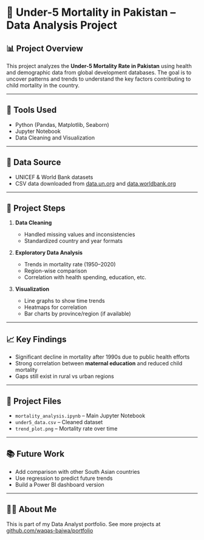 # 🧒 Under-5 Mortality in Pakistan – Data Analysis Project

## 📊 Project Overview
This project analyzes the **Under-5 Mortality Rate in Pakistan** using health and demographic data from global development databases. The goal is to uncover patterns and trends to understand the key factors contributing to child mortality in the country.

---

## 🔧 Tools Used
- Python (Pandas, Matplotlib, Seaborn)
- Jupyter Notebook
- Data Cleaning and Visualization

---

## 📂 Data Source
- UNICEF & World Bank datasets
- CSV data downloaded from [data.un.org](https://data.un.org/) and [data.worldbank.org](https://data.worldbank.org)

---

## 📌 Project Steps

1. **Data Cleaning**
   - Handled missing values and inconsistencies
   - Standardized country and year formats

2. **Exploratory Data Analysis**
   - Trends in mortality rate (1950–2020)
   - Region-wise comparison
   - Correlation with health spending, education, etc.

3. **Visualization**
   - Line graphs to show time trends
   - Heatmaps for correlation
   - Bar charts by province/region (if available)

---

## 📈 Key Findings

- Significant decline in mortality after 1990s due to public health efforts
- Strong correlation between **maternal education** and reduced child mortality
- Gaps still exist in rural vs urban regions

---

## 📎 Project Files

- `mortality_analysis.ipynb` – Main Jupyter Notebook
- `under5_data.csv` – Cleaned dataset
- `trend_plot.png` – Mortality rate over time

---

## 📚 Future Work

- Add comparison with other South Asian countries
- Use regression to predict future trends
- Build a Power BI dashboard version

---

## 🙋‍♂️ About Me

This is part of my Data Analyst portfolio. See more projects at [github.com/waqas-bajwa/portfolio](https://github.com/waqas-bajwa/portfolio)
